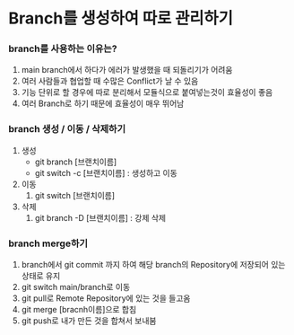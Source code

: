 # Branch를 생성하여 따로 관리하기

### branch를 사용하는 이유는?
1. main branch에서 하다가 에러가 발생했을 때 되돌리기가 어려움
2. 여러 사람들과 협업할 때 수많은 Conflict가 날 수 있음
3. 기능 단위로 할 경우에 따로 분리해서 모듈식으로 붙여넣는것이 효율성이 좋음
4. 여러 Branch로 하기 때문에 효율성이 매우 뛰어남
   
### branch 생성 / 이동 / 삭제하기
1. 생성  
   * git branch [브랜치이름]
   * git switch -c [브랜치이름] : 생성하고 이동
2. 이동
   1. git switch [브랜치이름]
3. 삭제
   1. git branch -D [브랜치이름] : 강제 삭제
   
### branch merge하기
1. branch에서 git commit 까지 하여 해당 branch의 Repository에 저장되어 있는 상태로 유지
2. git switch main/branch로 이동
3. git pull로 Remote Repository에 있는 것을 들고옴
4. git merge [bracnh이름]으로 합침
5. git push로 내가 만든 것을 합쳐서 보내붐
